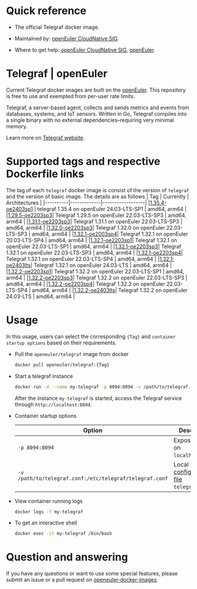 # Quick reference

- The official Telegraf docker image.

- Maintained by: [openEuler CloudNative SIG](https://gitee.com/openeuler/cloudnative).

- Where to get help: [openEuler CloudNative SIG](https://gitee.com/openeuler/cloudnative), [openEuler](https://gitee.com/openeuler/community).

# Telegraf | openEuler
Current Telegraf docker images are built on the [openEuler](https://repo.openeuler.org/). This repository is free to use and exempted from per-user rate limits.

Telegraf, a server-based agent, collects and sends metrics and events from databases, systems, and IoT sensors. Written in Go, Telegraf compiles into a single binary with no external dependencies–requiring very minimal memory.

Learn more on [Telegraf website](https://docs.influxdata.com/telegraf/v1/).

# Supported tags and respective Dockerfile links
The tag of each `telegraf` docker image is consist of the version of `telegraf` and the version of basic image. The details are as follows
|    Tag   |  Currently  |   Architectures  |
|----------|-------------|------------------|
|[1.35.4-oe2403sp1](https://gitee.com/openeuler/openeuler-docker-images/blob/master/Cloud/telegraf/1.35.4/24.03-lts-sp1/Dockerfile) | telegraf 1.35.4 on openEuler 24.03-LTS-SP1 | amd64, arm64 |
|[1.29.5-oe2203sp3](https://gitee.com/openeuler/openeuler-docker-images/blob/master/Cloud/telegraf/1.29.5/22.03-lts-sp3/Dockerfile)| Telegraf 1.29.5 on openEuler 22.03-LTS-SP3 | amd64, arm64 |
|[1.31.1-oe2203sp3](https://gitee.com/openeuler/openeuler-docker-images/blob/master/Cloud/telegraf/1.31.1/22.03-lts-sp3/Dockerfile)| Telegraf 1.31.1 on openEuler 22.03-LTS-SP3 | amd64, arm64 |
|[1.32.0-oe2203sp3](https://gitee.com/openeuler/openeuler-docker-images/blob/master/Cloud/telegraf/1.32.0/22.03-lts-sp3/Dockerfile)| Telegraf 1.32.0 on openEuler 22.03-LTS-SP3 | amd64, arm64 |
|[1.32.1-oe2003sp4](https://gitee.com/openeuler/openeuler-docker-images/blob/master/Cloud/telegraf/1.32.1/20.03-lts-sp4/Dockerfile)| Telegraf 1.32.1 on openEuler 20.03-LTS-SP4 | amd64, arm64 |
|[1.32.1-oe2203sp1](https://gitee.com/openeuler/openeuler-docker-images/blob/master/Cloud/telegraf/1.32.1/22.03-lts-sp1/Dockerfile)| Telegraf 1.32.1 on openEuler 22.03-LTS-SP1 | amd64, arm64 |
|[1.32.1-oe2203sp3](https://gitee.com/openeuler/openeuler-docker-images/blob/master/Cloud/telegraf/1.32.1/22.03-lts-sp3/Dockerfile)| Telegraf 1.32.1 on openEuler 22.03-LTS-SP3 | amd64, arm64 |
|[1.32.1-oe2203sp4](https://gitee.com/openeuler/openeuler-docker-images/blob/master/Cloud/telegraf/1.32.1/22.03-lts-sp4/Dockerfile)| Telegraf 1.32.1 on openEuler 22.03-LTS-SP4 | amd64, arm64 |
|[1.32.1-oe2403lts](https://gitee.com/openeuler/openeuler-docker-images/blob/master/Cloud/telegraf/1.32.1/24.03-lts/Dockerfile)| Telegraf 1.32.1 on openEuler 24.03-LTS | amd64, arm64 |
|[1.32.2-oe2203sp1](https://gitee.com/openeuler/openeuler-docker-images/blob/master/Cloud/telegraf/1.32.2/22.03-lts-sp1/Dockerfile)| Telegraf 1.32.2 on openEuler 22.03-LTS-SP1 | amd64, arm64 |
|[1.32.2-oe2203sp3](https://gitee.com/openeuler/openeuler-docker-images/blob/master/Cloud/telegraf/1.32.2/22.03-lts-sp3/Dockerfile)| Telegraf 1.32.2 on openEuler 22.03-LTS-SP3 | amd64, arm64 |
|[1.32.2-oe2203sp4](https://gitee.com/openeuler/openeuler-docker-images/blob/master/Cloud/telegraf/1.32.2/22.03-lts-sp4/Dockerfile)| Telegraf 1.32.2 on openEuler 22.03-LTS-SP4 | amd64, arm64 |
|[1.32.2-oe2403lts](https://gitee.com/openeuler/openeuler-docker-images/blob/master/Cloud/telegraf/1.32.2/24.03-lts/Dockerfile)| Telegraf 1.32.2 on openEuler 24.03-LTS | amd64, arm64 |


# Usage
In this usage, users can select the corresponding `{Tag}` and `container startup options` based on their requirements.

- Pull the `openeuler/telegraf` image from docker

	```bash
	docker pull openeuler/telegraf:{Tag}
	```

- Start a telegraf instance

	```bash
	docker run -d --name my-telegraf -p 8094:8094 -v /path/to/telegraf.conf:/etc/telegraf/telegraf.conf openeuler/telegraf:{Tag}
	```
	After the instance `my-telegraf` is started, access the Telegraf service through `http://localhost:8094`.

- Container startup options

	| Option | Description |
	|--|--|
	| `-p 8094:8094` | Expose telegraf on `localhost:8094`. |
	| `-v /path/to/telegraf.conf:/etc/telegraf/telegraf.conf` | Local [configuration file](https://docs.influxdata.com/telegraf/v1/)⁠ `telegraf.conf`. |

- View container running logs

	```bash
	docker logs -f my-telegraf
	```

- To get an interactive shell

	```bash
	docker exec -it my-telegraf /bin/bash
	```
	
# Question and answering
If you have any questions or want to use some special features, please submit an issue or a pull request on [openeuler-docker-images](https://gitee.com/openeuler/openeuler-docker-images).